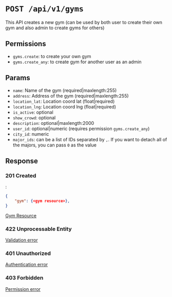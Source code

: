 # `POST /api/v1/gyms`
This API creates a new gym (can be used by both user to create their own gym and also admin to create gyms for others)


## Permissions
- `gyms.create`: to create your own gym
- `gyms.create_any`: to create gym for another user as an admin

## Params

- `name`: Name of the gym (required|maxlength:255)
- `address`: Address of the gym (required|maxlength:255)
- `location_lat`: Location coord lat (float|required)
- `location_lng`: Location coord lng (float|required)
- `is_active`: optional
- `show_crowd`: optional
- `description`: optional|maxlength:2000
- `user_id`: optional|numeric (requires permission `gyms.create_any`)
- `city_id`: numeric
- `major_ids`: can be a list of IDs separated by `,`. If you want to detach all of the majors, you can pass `0` as the value

## Response

### 201 Created
:
```json
{
    "gym": {<gym resource>},
}
```

[Gym Resource](../resources/gym.md)

### 422 Unprocessable Entity
 [Validation error](../validation-errors.md)

### 401 Unauthorized
 [Authentication error](../authentication-errors.md)

### 403 Forbidden
 [Permission error](../permission-errors.md)

